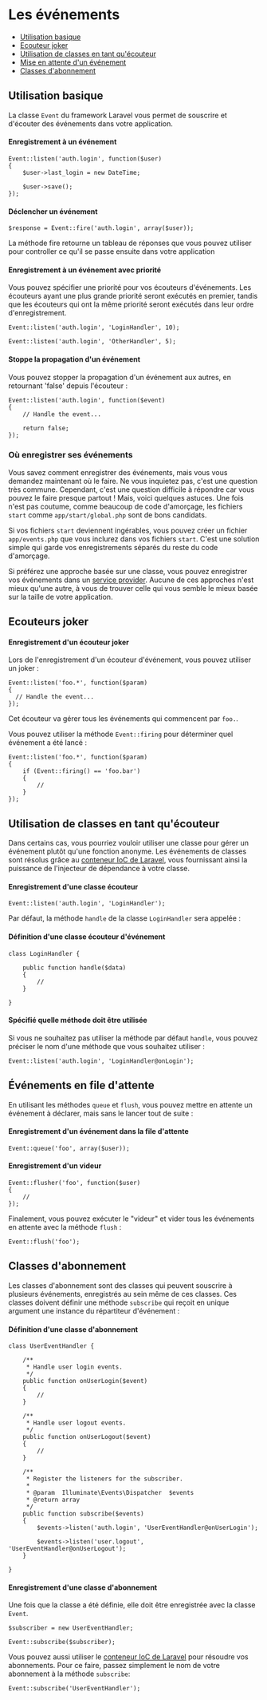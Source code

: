 # Les événements

- [Utilisation basique](#basic-usage)
- [Ecouteur joker](#wildcard-listeners)
- [Utilisation de classes en tant qu'écouteur](#using-classes-as-listeners)
- [Mise en attente d'un événement](#queued-events)
- [Classes d'abonnement](#event-subscribers)

<a name="basic-usage"></a>
## Utilisation basique

La classe `Event` du framework Laravel vous permet de souscrire et d'écouter des événements dans votre application.

#### Enregistrement à un événement

    Event::listen('auth.login', function($user)
    {
        $user->last_login = new DateTime;

        $user->save();
    });

#### Déclencher un événement

    $response = Event::fire('auth.login', array($user));

La méthode fire retourne un tableau de réponses que vous pouvez utiliser pour controller ce qu'il se passe ensuite dans votre application

#### Enregistrement à un événement avec priorité

Vous pouvez spécifier une priorité pour vos écouteurs d'événements. Les écouteurs ayant une plus grande priorité seront exécutés en premier, tandis que les écouteurs qui ont la même priorité seront exécutés dans leur ordre d'enregistrement.

    Event::listen('auth.login', 'LoginHandler', 10);

    Event::listen('auth.login', 'OtherHandler', 5);

#### Stoppe la propagation d'un événement

Vous pouvez stopper la propagation d'un événement aux autres, en retournant 'false' depuis l'écouteur :

    Event::listen('auth.login', function($event)
    {
        // Handle the event...

        return false;
    });

<a name="where-to-register"></a>
### Où enregistrer ses événements

Vous savez comment enregistrer des événements, mais vous vous demandez maintenant où le faire. Ne vous inquietez pas, c'est une question très commune. Cependant, c'est une question difficile à répondre car vous pouvez le faire presque partout ! Mais, voici quelques astuces. Une fois n'est pas coutume, comme beaucoup de code d'amorçage, les fichiers `start` comme `app/start/global.php` sont de bons candidats.

Si vos fichiers `start` deviennent ingérables, vous pouvez créer un fichier `app/events.php` que vous inclurez dans vos fichiers `start`. C'est une solution simple qui garde vos enregistrements séparés du reste du code d'amorçage.

Si préférez une approche basée sur une classe, vous pouvez enregistrer vos événements dans un [service provider](/4.2/ioc#service-providers). Aucune de ces approches n'est mieux qu'une autre, à vous de trouver celle qui vous semble le mieux basée sur la taille de votre application.

<a name="wildcard-listeners"></a>
## Ecouteurs joker

#### Enregistrement d'un écouteur joker

Lors de l'enregistrement d'un écouteur d'événement, vous pouvez utiliser un joker :

    Event::listen('foo.*', function($param)
    {
      // Handle the event...
    });

Cet écouteur va gérer tous les événements qui commencent par `foo.`.

Vous pouvez utiliser la méthode `Event::firing` pour déterminer quel événement a été lancé :

    Event::listen('foo.*', function($param)
    {
        if (Event::firing() == 'foo.bar')
        {
            //
        }
    });

<a name="using-classes-as-listeners"></a>
## Utilisation de classes en tant qu'écouteur

Dans certains cas, vous pourriez vouloir utiliser une classe pour gérer un événement plutôt qu'une fonction anonyme. Les événements de classes sont résolus grâce au [conteneur IoC de Laravel](/4.2/ioc), vous fournissant ainsi la puissance de l'injecteur de dépendance à votre classe.

#### Enregistrement d'une classe écouteur

    Event::listen('auth.login', 'LoginHandler');

Par défaut, la méthode `handle` de la classe `LoginHandler` sera appelée :

#### Définition d'une classe écouteur d'événement

    class LoginHandler {

        public function handle($data)
        {
            //
        }

    }

#### Spécifié quelle méthode doit être utilisée

Si vous ne souhaitez pas utiliser la méthode par défaut `handle`, vous pouvez préciser le nom d'une méthode que vous souhaitez utiliser :

    Event::listen('auth.login', 'LoginHandler@onLogin');

<a name="queued-events"></a>
## Événements en file d'attente

En utilisant les méthodes `queue` et `flush`, vous pouvez mettre en attente un événement à déclarer, mais sans le lancer tout de suite :

#### Enregistrement d'un événement dans la file d'attente

    Event::queue('foo', array($user));

#### Enregistrement d'un videur

    Event::flusher('foo', function($user)
    {
        //
    });

Finalement, vous pouvez exécuter le "videur" et vider tous les événements en attente avec la méthode `flush` :

    Event::flush('foo');

<a name="event-subscribers"></a>
## Classes d'abonnement

Les classes d'abonnement sont des classes qui peuvent souscrire à plusieurs événements, enregistrés au sein même de ces classes. Ces classes doivent définir une méthode `subscribe` qui reçoit en unique argument une instance du répartiteur d'événement :

#### Définition d'une classe d'abonnement

    class UserEventHandler {

        /**
         * Handle user login events.
         */
        public function onUserLogin($event)
        {
            //
        }

        /**
         * Handle user logout events.
         */
        public function onUserLogout($event)
        {
            //
        }

        /**
         * Register the listeners for the subscriber.
         *
         * @param  Illuminate\Events\Dispatcher  $events
         * @return array
         */
        public function subscribe($events)
        {
            $events->listen('auth.login', 'UserEventHandler@onUserLogin');

            $events->listen('user.logout', 'UserEventHandler@onUserLogout');
        }

    }

#### Enregistrement d'une classe d'abonnement

Une fois que la classe a été définie, elle doit être enregistrée avec la classe `Event`.

    $subscriber = new UserEventHandler;

    Event::subscribe($subscriber);

Vous pouvez aussi utiliser le [conteneur IoC de Laravel](/4.2/ioc) pour résoudre vos abonnements. Pour ce faire, passez simplement le nom de votre abonnement à la méthode `subscribe`:

    Event::subscribe('UserEventHandler');